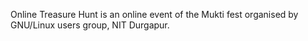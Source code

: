 Online Treasure Hunt is an online event of the Mukti fest organised by GNU/Linux users group, NIT Durgapur.
